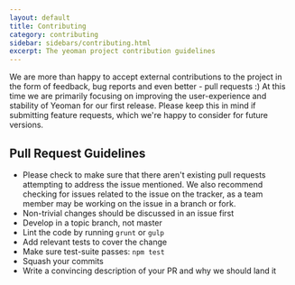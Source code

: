```yaml
---
layout: default
title: Contributing
category: contributing
sidebar: sidebars/contributing.html
excerpt: The yeoman project contribution guidelines
---
```


We are more than happy to accept external contributions to the project in the form of feedback, bug reports and even better - pull requests :) At this time we are primarily focusing on improving the user-experience and stability of Yeoman for our first release. Please keep this in mind if submitting feature requests, which we're happy to consider for future versions.

## Pull Request Guidelines

* Please check to make sure that there aren't existing pull requests attempting to address the issue mentioned. We also recommend checking for issues related to the issue on the tracker, as a team member may be working on the issue in a branch or fork.
* Non-trivial changes should be discussed in an issue first
* Develop in a topic branch, not master
* Lint the code by running `grunt` or `gulp`
* Add relevant tests to cover the change
* Make sure test-suite passes: `npm test`
* Squash your commits
* Write a convincing description of your PR and why we should land it
